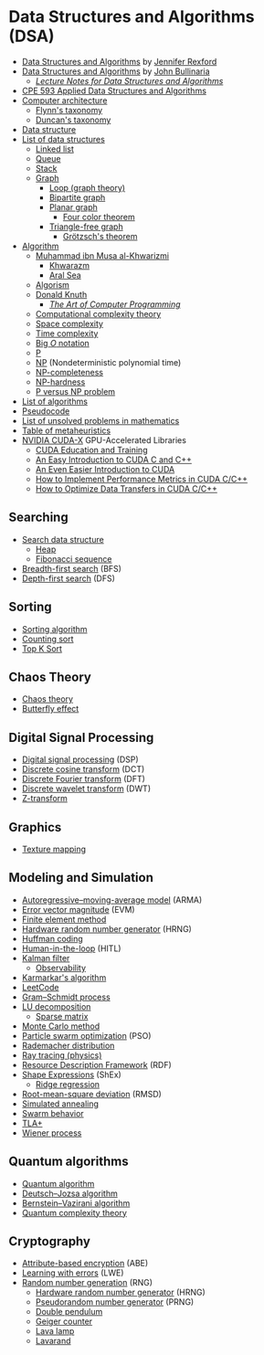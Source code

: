 # Data Structures and Algorithms (DSA)
* [Data Structures and Algorithms](https://www.cs.princeton.edu/courses/archive/spr11/cos217/lectures/08DsAlg.pdf) by [Jennifer Rexford](https://en.wikipedia.org/wiki/Jennifer_Rexford)
* [Data Structures and Algorithms](https://www.cs.bham.ac.uk/~jxb/dsa.html) by [John Bullinaria](https://www.cs.bham.ac.uk//~jxb/)
  * [*Lecture Notes for Data Structures and Algorithms*](https://www.cs.bham.ac.uk/~jxb/DSA/dsa.pdf)
* [CPE 593 Applied Data Structures and Algorithms](https://github.com/StevensDeptECE/CPE593/)
* [Computer architecture](https://en.wikipedia.org/wiki/Computer_architecture)
  * [Flynn's taxonomy](https://en.wikipedia.org/wiki/Flynn%27s_taxonomy)
  * [Duncan's taxonomy](https://en.wikipedia.org/wiki/Duncan%27s_taxonomy)
* [Data structure](https://en.wikipedia.org/wiki/Data_structure)
* [List of data structures](https://en.wikipedia.org/wiki/List_of_data_structures)
  * [Linked list](https://en.wikipedia.org/wiki/Linked_list)
  * [Queue](https://en.wikipedia.org/wiki/Queue_(abstract_data_type))
  * [Stack](https://en.wikipedia.org/wiki/Stack_(abstract_data_type))
  * [Graph](https://en.wikipedia.org/wiki/Graph_(abstract_data_type))
    * [Loop (graph theory)](https://en.wikipedia.org/wiki/Loop_(graph_theory))
    * [Bipartite graph](https://en.wikipedia.org/wiki/Bipartite_graph)
    * [Planar graph](https://en.wikipedia.org/wiki/Planar_graph)
      * [Four color theorem](https://en.wikipedia.org/wiki/Four_color_theorem)
    * [Triangle-free graph](https://en.wikipedia.org/wiki/Triangle-free_graph)
      * [Grötzsch's theorem](https://en.wikipedia.org/wiki/Gr%C3%B6tzsch%27s_theorem)
* [Algorithm](https://en.wikipedia.org/wiki/Algorithm)
  * [Muhammad ibn Musa al-Khwarizmi](https://en.wikipedia.org/wiki/Muhammad_ibn_Musa_al-Khwarizmi)
    * [Khwarazm](https://en.wikipedia.org/wiki/Khwarazm)
    * [Aral Sea](https://en.wikipedia.org/wiki/Aral_Sea)
  * [Algorism](https://en.wikipedia.org/wiki/Algorism)
  * [Donald Knuth](https://en.wikipedia.org/wiki/Donald_Knuth)
    * [*The Art of Computer Programming*](https://en.wikipedia.org/wiki/The_Art_of_Computer_Programming)
  * [Computational complexity theory](https://en.wikipedia.org/wiki/Computational_complexity_theory)
  * [Space complexity](https://en.wikipedia.org/wiki/Space_complexity)
  * [Time complexity](https://en.wikipedia.org/wiki/Time_complexity)
  * [Big *O* notation](https://en.wikipedia.org/wiki/Big_O_notation)
  * [P](https://en.wikipedia.org/wiki/P_(complexity))
  * [NP](https://en.wikipedia.org/wiki/NP_(complexity)) (Nondeterministic polynomial time)
  * [NP-completeness](https://en.wikipedia.org/wiki/NP-completeness)
  * [NP-hardness](https://en.wikipedia.org/wiki/NP-hardness)
  * [P versus NP problem](https://en.wikipedia.org/wiki/P_versus_NP_problem)
* [List of algorithms](https://en.wikipedia.org/wiki/List_of_algorithms)
* [Pseudocode](https://en.wikipedia.org/wiki/Pseudocode)
* [List of unsolved problems in mathematics](https://en.wikipedia.org/wiki/List_of_unsolved_problems_in_mathematics)
* [Table of metaheuristics](https://en.wikipedia.org/wiki/Table_of_metaheuristics)
* [NVIDIA CUDA-X](https://developer.nvidia.com/gpu-accelerated-libraries) GPU-Accelerated Libraries
  * [CUDA Education and Training](https://developer.nvidia.com/cuda-education-training)
  * [An Easy Introduction to CUDA C and C++](https://developer.nvidia.com/blog/easy-introduction-cuda-c-and-c/)
  * [An Even Easier Introduction to CUDA](https://developer.nvidia.com/blog/even-easier-introduction-cuda/)
  * [How to Implement Performance Metrics in CUDA C/C++](https://developer.nvidia.com/blog/how-implement-performance-metrics-cuda-cc/)
  * [How to Optimize Data Transfers in CUDA C/C++](https://developer.nvidia.com/blog/how-optimize-data-transfers-cuda-cc/)
## Searching
* [Search data structure](https://en.wikipedia.org/wiki/Search_data_structure)
  * [Heap](https://en.wikipedia.org/wiki/Heap_(data_structure))
  * [Fibonacci sequence](https://en.wikipedia.org/wiki/Fibonacci_sequence)
* [Breadth-first search](https://en.wikipedia.org/wiki/Breadth-first_search) (BFS)
* [Depth-first search](https://en.wikipedia.org/wiki/Depth-first_search) (DFS)
## Sorting
* [Sorting algorithm](https://en.wikipedia.org/wiki/Sorting_algorithm)
* [Counting sort](https://en.wikipedia.org/wiki/Counting_sort)
* [Top K Sort](https://xilinx.github.io/Vitis_Libraries/graph/2020.1/guide_L1/primitives/sortTopK.html)
## Chaos Theory
* [Chaos theory](https://en.wikipedia.org/wiki/Chaos_theory)
* [Butterfly effect](https://en.wikipedia.org/wiki/Butterfly_effect)
## Digital Signal Processing
* [Digital signal processing](https://en.wikipedia.org/wiki/Digital_signal_processing) (DSP)
* [Discrete cosine transform](https://en.wikipedia.org/wiki/Discrete_cosine_transform) (DCT)
* [Discrete Fourier transform](https://en.wikipedia.org/wiki/Discrete_Fourier_transform) (DFT)
* [Discrete wavelet transform](https://en.wikipedia.org/wiki/Discrete_wavelet_transform) (DWT)
* [Z-transform](https://en.wikipedia.org/wiki/Z-transform)
## Graphics
* [Texture mapping](https://en.wikipedia.org/wiki/Texture_mapping)
## Modeling and Simulation
* [Autoregressive–moving-average model](https://en.wikipedia.org/wiki/Autoregressive%E2%80%93moving-average_model) (ARMA)
* [Error vector magnitude](https://en.wikipedia.org/wiki/Error_vector_magnitude) (EVM)
* [Finite element method](https://en.wikipedia.org/wiki/Finite_element_method)
* [Hardware random number generator](https://en.wikipedia.org/wiki/Hardware_random_number_generator) (HRNG)
* [Huffman coding](https://en.wikipedia.org/wiki/Huffman_coding)
* [Human-in-the-loop](https://en.wikipedia.org/wiki/Human-in-the-loop) (HITL)
* [Kalman filter](https://en.wikipedia.org/wiki/Kalman_filter)
  * [Observability](https://en.wikipedia.org/wiki/Observability)
* [Karmarkar's algorithm](https://en.wikipedia.org/wiki/Karmarkar%27s_algorithm)
* [LeetCode](https://github.com/haoel/leetcode)
* [Gram–Schmidt process](https://en.wikipedia.org/wiki/Gram%E2%80%93Schmidt_process)
* [LU decomposition](https://en.wikipedia.org/wiki/LU_decomposition)
  * [Sparse matrix](https://en.wikipedia.org/wiki/Sparse_matrix)
* [Monte Carlo method](https://en.wikipedia.org/wiki/Monte_Carlo_method)
* [Particle swarm optimization](https://en.wikipedia.org/wiki/Particle_swarm_optimization) (PSO)
* [Rademacher distribution](https://en.wikipedia.org/wiki/Rademacher_distribution)
* [Ray tracing (physics)](https://en.wikipedia.org/wiki/Ray_tracing_(physics))
* [Resource Description Framework](https://en.wikipedia.org/wiki/Resource_Description_Framework) (RDF)
* [Shape Expressions](https://en.wikipedia.org/wiki/ShEx) (ShEx)
  * [Ridge regression](https://en.wikipedia.org/wiki/Ridge_regression)
* [Root-mean-square deviation](https://en.wikipedia.org/wiki/Root-mean-square_deviation) (RMSD)
* [Simulated annealing](https://en.wikipedia.org/wiki/Simulated_annealing)
* [Swarm behavior](https://en.wikipedia.org/wiki/Swarm_behaviour)
* [TLA+](https://en.wikipedia.org/wiki/TLA%2B)
* [Wiener process](https://en.wikipedia.org/wiki/Wiener_process)
## Quantum algorithms
* [Quantum algorithm](https://en.wikipedia.org/wiki/Quantum_algorithm)
* [Deutsch–Jozsa algorithm](https://en.wikipedia.org/wiki/Deutsch%E2%80%93Jozsa_algorithm)
* [Bernstein–Vazirani algorithm](https://en.wikipedia.org/wiki/Bernstein%E2%80%93Vazirani_algorithm)
* [Quantum complexity theory](https://en.wikipedia.org/wiki/Quantum_complexity_theory)
## Cryptography
* [Attribute-based encryption](https://en.wikipedia.org/wiki/Attribute-based_encryption) (ABE)
* [Learning with errors](https://en.wikipedia.org/wiki/Learning_with_errors) (LWE)
* [Random number generation](https://en.wikipedia.org/wiki/Random_number_generation) (RNG)
  * [Hardware random number generator](https://en.wikipedia.org/wiki/Hardware_random_number_generator) (HRNG)
  * [Pseudorandom number generator](https://en.wikipedia.org/wiki/Pseudorandom_number_generator) (PRNG)
  * [Double pendulum](https://en.wikipedia.org/wiki/Double_pendulum)
  * [Geiger counter](https://en.wikipedia.org/wiki/Geiger_counter)
  * [Lava lamp](https://en.wikipedia.org/wiki/Lava_lamp)
  * [Lavarand](https://en.wikipedia.org/wiki/Lavarand)
